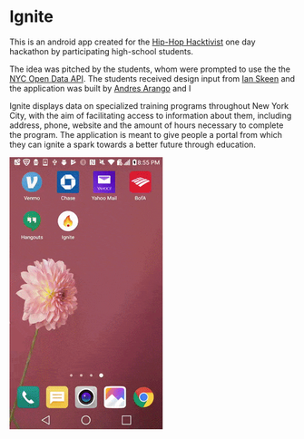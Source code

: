 # Ignite
This is an android app created for the [Hip-Hop Hacktivist](https://www.hiphophacktivist.com/) one day hackathon by participating high-school students.

The idea was pitched by the students, whom were prompted to use the the [NYC Open Data API](https://opendata.cityofnewyork.us/). The students received design input from [Ian Skeen](linkedin.com/in/ianskeen) and the application was built by [Andres Arango](linkedin.com/in/andres1arango) and I

Ignite displays data on specialized training programs throughout New York City, with the aim of facilitating access to information about them, including address, phone, website and the amount of hours necessary to complete the program. The application is meant to give people a portal from which they can ignite a spark towards a better future through education.

![](https://github.com/lighterletter/Ignite/blob/master/ignite_demo.gif)
